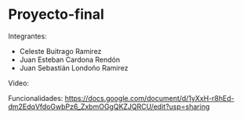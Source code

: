 # Proyecto-final
Integrantes:
- Celeste Buitrago Ramirez
- Juan Esteban Cardona Rendón
- Juan Sebastián Londoño Ramirez

Video:

Funcionalidades: https://docs.google.com/document/d/1yXxH-r8hEd-dm2EdqVfdoGwbPz6_ZxbmOGgQKZJQRCU/edit?usp=sharing
